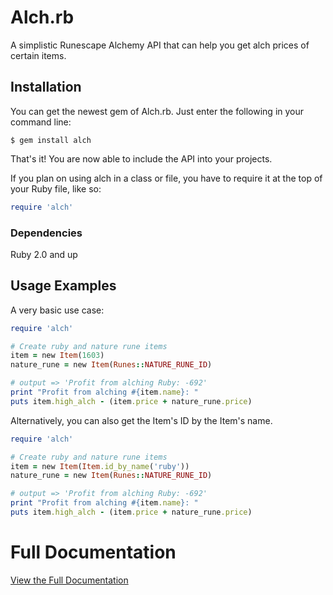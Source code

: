 # Alch.rb
A simplistic Runescape Alchemy API that can help you get alch prices of certain items.

## Installation
You can get the newest gem of Alch.rb.  Just enter the following in your command line:

`$ gem install alch`

That's it! You are now able to include the API into your projects.

If you plan on using alch in a class or file, you have to require it at the top of your Ruby file, like so:

```ruby
require 'alch'
```

### Dependencies
Ruby 2.0 and up

## Usage Examples
A very basic use case:

```ruby
require 'alch'

# Create ruby and nature rune items
item = new Item(1603)
nature_rune = new Item(Runes::NATURE_RUNE_ID)

# output => 'Profit from alching Ruby: -692'
print "Profit from alching #{item.name}: "
puts item.high_alch - (item.price + nature_rune.price)
```

Alternatively, you can also get the Item's ID by the Item's name.

```ruby
require 'alch'

# Create ruby and nature rune items
item = new Item(Item.id_by_name('ruby'))
nature_rune = new Item(Runes::NATURE_RUNE_ID)

# output => 'Profit from alching Ruby: -692'
print "Profit from alching #{item.name}: "
puts item.high_alch - (item.price + nature_rune.price)
```

# Full Documentation
[View the Full Documentation](http://www.rubydoc.info/gems/alch/)
